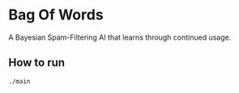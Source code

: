 # Bag Of Words
A Bayesian Spam-Filtering AI that learns through continued usage.

## How to run

```
./main
```